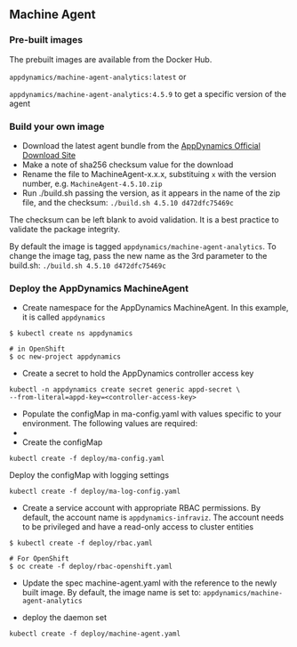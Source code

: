 ## Machine Agent

### Pre-built images
The prebuilt images are available from the Docker Hub.

`appdynamics/machine-agent-analytics:latest` or

`appdynamics/machine-agent-analytics:4.5.9` to get a specific version of the agent

### Build your own image

* Download the latest agent bundle from the [AppDynamics Official Download Site](https://download.appdynamics.com/download/) 
* Make a note of sha256 checksum value for the download
* Rename the file to MachineAgent-x.x.x, substituing `x` with the version number, e.g. `MachineAgent-4.5.10.zip`
* Run ./build.sh passing the version, as it appears in the name of the zip file, and the checksum:
`./build.sh 4.5.10 d472dfc75469c`
 
 The checksum can be left blank to avoid validation. 
It is a best practice to validate the package integrity.

By default the image is tagged `appdynamics/machine-agent-analytics`. To change the image tag, pass the new name as the 3rd parameter to the build.sh:
`./build.sh 4.5.10 d472dfc75469c `

### Deploy the AppDynamics MachineAgent

* Create namespace for the AppDynamics MachineAgent. In this example, it is called `appdynamics`

``` 
$ kubectl create ns appdynamics
```

```
# in OpenShift
$ oc new-project appdynamics 
```

* Create a secret to hold the AppDynamics controller access key

```
kubectl -n appdynamics create secret generic appd-secret \
--from-literal=appd-key=<controller-access-key>
```

* Populate the configMap in ma-config.yaml with values specific to your environment. The following values are required:
*
* Create the configMap
```
kubectl create -f deploy/ma-config.yaml
```

Deploy the configMap with logging settings
```
kubectl create -f deploy/ma-log-config.yaml
```

* Create a service account with appropriate RBAC permissions. By default, the account name is `appdynamics-infraviz`.
The account needs to be privileged and have a read-only access to cluster entities

```
$ kubectl create -f deploy/rbac.yaml
```

```
# For OpenShift
$ oc create -f deploy/rbac-openshift.yaml
```

* Update the spec machine-agent.yaml with the reference to the newly built image. By default, the image name is set to:
`appdynamics/machine-agent-analytics`

* deploy the daemon set

```
kubectl create -f deploy/machine-agent.yaml

```

